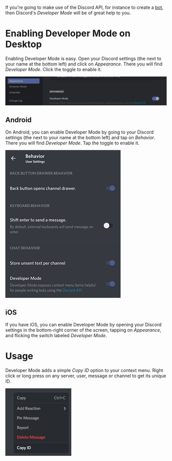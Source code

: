 <!-- TITLE: Developer Mode -->
<!-- SUBTITLE: An in-depth documentation of Discord's Developer Mode-->

If you're going to make use of the Discord API, for instance to create a [bot](/bots), then Discord's *Developer Mode* will be of great help to you.

# Enabling Developer Mode on Desktop
Enabling Developer Mode is easy. Open your Discord settings (the <i class="icon-cog"></i> next to your name at the bottom left) and click on *Appearance*. There you will find *Developer Mode*. Click the toggle to enable it.

![Devmode Toggle](/uploads/developer-mode/devmode-toggle.png "Devmode Toggle")

## Android

On Android, you can enable Developer Mode by going to your Discord settings (the <i class="icon-cog"></i> next to your name at the bottom left) and tap on *Behavior*. There you will find *Developer Mode*. Tap the toggle to enable it.

![Devmode Toggle Android](/uploads/developer-mode/devmode-toggle-android.png "Devmode Toggle Android")

## iOS

If you have iOS, you can enable Developer Mode by opening your Discord settings <i class="icon-cog"></i> in the bottom-right corner of the screen, tapping on *Appearance*, and flicking the switch labeled *Developer Mode*.

# Usage
Developer Mode adds a simple *Copy ID* option to your context menu. Right click or long press on any server, user, message or channel to get its unique ID.

![Devmode Rightclick](/uploads/developer-mode/devmode-rightclick.png "Devmode Rightclick")